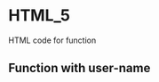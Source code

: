 # HTML_5
HTML code for function
<!DOCTYPE html>
<html lang="en">
<head>
    <meta charset="UTF-8">
    <meta name="viewport" content="width=device-width, initial-scale=1.0">
    <title>Declaring function </title>
    <style>
        .out{color:blue; font-weight: bold;}
    </style>
</head>
<body>
    <h2>Function with user-name</h2>
    <p id="demo1" class="out"></p>
    <script>
        function hi(){
            return "hello students! How are you";
        }
        document.getElementById("demo1").innerText=hi();
    </script>
</body>
</html>
